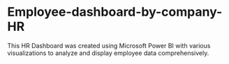 # Employee-dashboard-by-company-HR
This HR Dashboard was created using Microsoft Power BI with various visualizations to analyze and display employee data comprehensively.
